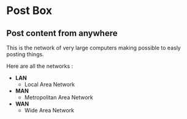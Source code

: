 # Post Box
## Post content from anywhere
This is the network of very large computers making possible to easly posting things.

Here are all the networks : 

- **LAN**
    - Local Area Network
- **MAN**
    - Metropolitan Area Network
- **WAN**
    - Wide Area Network
